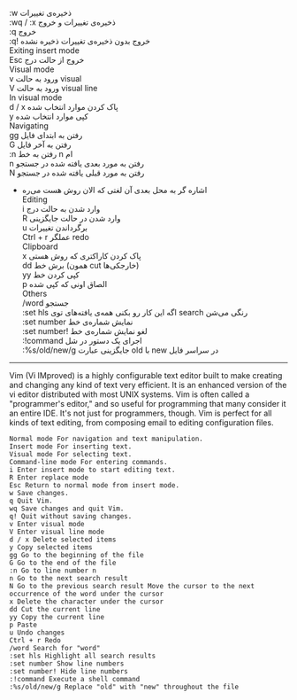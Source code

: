 :w ذخیره‌ی تغییرات  
:wq / :x ذخیره‌ی تغییرات و خروج  
:q خروج  
:q! خروج بدون ذخیره‌ی تغییرات ذخیره نشده  
Exiting insert mode  
Esc خروج از حالت درج  
Visual mode  
v ورود به حالت visual  
V ورود به حالت visual line  
In visual mode  
d / x پاک کردن موارد انتخاب شده  
y کپی موارد انتخاب شده  
Navigating  
gg رفتن به ابتدای فایل  
G رفتن به آخر فایل  
:n رفتن به خط n ام  
n رفتن به مورد بعدی یافته شده در جستجو  
N رفتن به مورد قبلی یافته شده در جستجو  
* اشاره گر به محل بعدی آن لغتی که الان روش هست می‌ره  
Editing  
i وارد شدن به حالت درج  
R وارد شدن در حالت جایگزینی  
u برگرداندن تغییرات  
Ctrl + r عملگر redo  
Clipboard  
x پاک کردن کاراکتری که روش هستی  
dd برش خط (همون cut خارجکی‌ها)  
yy کپی کردن خط  
p الصاق اونی که کپی شده  
Others  
/word جستجو  
:set hls اگه این کار رو بکنی همه‌ی یافته‌های توی search رنگی می‌شن  
:set number نمایش شماره‌ی خط  
:set number! لغو نمایش شماره‌ی خط  
:!command اجرای یک دستور در شل  
:%s/old/new/g جایگزینی عبارت old با new در سراسر فایل


___


Vim (Vi IMproved) is a highly configurable text editor built to make creating and changing any kind of text very efficient. It is an enhanced version of the vi editor distributed with most UNIX systems. Vim is often called a "programmer's editor," and so useful for programming that many consider it an entire IDE. It's not just for programmers, though. Vim is perfect for all kinds of text editing, from composing email to editing configuration files.

	Normal mode For navigation and text manipulation.
	Insert mode For inserting text.
	Visual mode For selecting text.
	Command-line mode For entering commands.
	i Enter insert mode to start editing text.
	R Enter replace mode
	Esc Return to normal mode from insert mode.
	w Save changes.
	q Quit Vim.
	wq Save changes and quit Vim.
	q! Quit without saving changes.
	v Enter visual mode
	V Enter visual line mode
	d / x Delete selected items
	y Copy selected items
	gg Go to the beginning of the file
	G Go to the end of the file
	:n Go to line number n
	n Go to the next search result
	N Go to the previous search result Move the cursor to the next occurrence of the word under the cursor
	x Delete the character under the cursor
	dd Cut the current line
	yy Copy the current line
	p Paste
	u Undo changes
	Ctrl + r Redo
	/word Search for "word"
	:set hls Highlight all search results
	:set number Show line numbers
	:set number! Hide line numbers
	:!command Execute a shell command
	:%s/old/new/g Replace "old" with "new" throughout the file